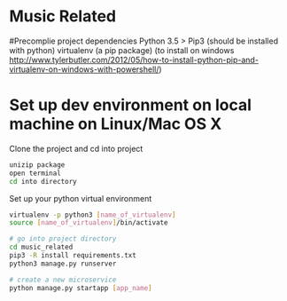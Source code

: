 # Music Related

#Precomplie project dependencies
Python 3.5 >
Pip3 (should be installed with python)
virtualenv (a pip package) (to install on windows http://www.tylerbutler.com/2012/05/how-to-install-python-pip-and-virtualenv-on-windows-with-powershell/)

# Set up dev environment on local machine on Linux/Mac OS X
Clone the project and cd into project
```bash
unizip package
open terminal
cd into directory
```
Set up your python virtual environment
```bash
virtualenv -p python3 [name_of_virtualenv]
source [name_of_virtualenv]/bin/activate

# go into project directory
cd music_related
pip3 -R install requirements.txt
python3 manage.py runserver

# create a new microservice 
python manage.py startapp [app_name]
